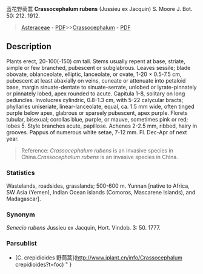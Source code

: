 蓝花野茼蒿 **Crassocephalum rubens** (Jussieu ex Jacquin) S. Moore J. Bot. 50: 212. 1912.

> [Asteraceae](http://www.iplant.cn/info/Asteraceae?t=foc) - [PDF](http://www.iplant.cn/foc/pdf/Asteraceae.pdf)>>[Crassocephalum](http://www.iplant.cn/info/Crassocephalum?t=foc) - [PDF](http://www.iplant.cn/foc/pdf/Crassocephalum.pdf)

## Description

Plants erect, 20-100(-150) cm tall. Stems usually repent at base, striate, simple or few branched, pubescent or subglabrous. Leaves sessile; blade obovate, oblanceolate, elliptic, lanceolate, or ovate, 1-20 × 0.5-7.5 cm, pubescent at least abaxially on veins, cuneate or attenuate into petaloid base, margin sinuate-dentate to sinuate-serrate, unlobed or lyrate-pinnately or pinnately lobed, apex rounded to acute. Capitula 1-8, solitary on long peduncles. Involucres cylindric, 0.8-1.3 cm, with 5-22 calycular bracts; phyllaries uniseriate, linear-lanceolate, equal, ca. 1.5 mm wide, often tinged purple below apex, glabrous or sparsely pubescent, apex purple. Florets tubular, bisexual; corollas blue, purple, or mauve, sometimes pink or red; lobes 5. Style branches acute, papillose. Achenes 2-2.5 mm, ribbed, hairy in grooves. Pappus of numerous white setae, 7-12 mm. Fl. Dec-Apr of next year.

> Reference: 
>*Crassocephalum rubens* is an invasive species in China.*Crassocephalum rubens* is an invasive species in China.

### Statistics
Wastelands, roadsides, grasslands; 500-600 m. Yunnan [native to Africa, SW Asia (Yemen), Indian Ocean islands (Comoros, Mascarene Islands), and Madagascar].

### Synonym
*Senecio rubens* Jussieu ex Jacquin, Hort. Vindob. 3: 50. 1777.

### Parsublist

* [C.  crepidioides  野茼蒿](http://www.iplant.cn/info/Crassocephalum crepidioides?t=foc)
"
}